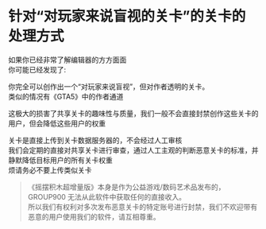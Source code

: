 # 针对“对玩家来说盲视的关卡”的关卡的处理方式

如果你已经非常了解编辑器的方方面面  
你可能已经发现了:

你完全可以创作出一个“对玩家来说盲视”，但对作者透明的关卡。  
类似的情况有《GTA5》中的作者通道

这极大的损害了共享关卡的趣味性与质量，我们一般不会直接封禁创作这些关卡的用户，但会降低这些用户的权重

关卡是直接上传到关卡数据服务器的，不会经过人工审核  
我们会定期的直接对共享关卡进行审查，通过人工主观的判断恶意关卡的标准，并静默降低目标用户的所有关卡权重  
烦请务必不要上传类似关卡

> 《摇摆积木超增量版》本身是作为公益游戏/数码艺术品发布的，GROUP900 无法从此软件中获取任何的直接收入。  
> 所以我们有权利对多次发布恶意关卡的特定账号进行封禁，我们不欢迎带有恶意的用户使用我们的软件，请互相尊重。

